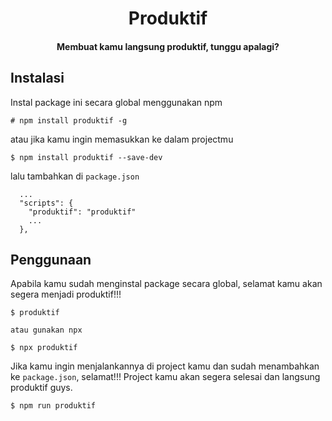 <h1 align="center">Produktif</h1>
<h4 align="center">Membuat kamu langsung produktif, tunggu apalagi?</h4>

## Instalasi

Instal package ini secara global menggunakan npm
```
# npm install produktif -g
``` 
atau jika kamu ingin memasukkan ke dalam projectmu

```
$ npm install produktif --save-dev
```

lalu tambahkan di `package.json`
```
  ...
  "scripts": {
    "produktif": "produktif"
    ...
  },
```

## Penggunaan

Apabila kamu sudah menginstal package secara global, selamat kamu akan segera menjadi produktif!!!

```
$ produktif

atau gunakan npx

$ npx produktif
```

Jika kamu ingin menjalankannya di project kamu dan sudah menambahkan ke `package.json`, selamat!!! Project kamu akan segera selesai dan langsung produktif guys.

```
$ npm run produktif
```
